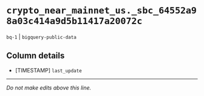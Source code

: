 # `crypto_near_mainnet_us._sbc_64552a98a03c414a9d5b11417a20072c`
`bq-1` | `bigquery-public-data`

## Column details
* [TIMESTAMP] `last_update`

-------------------------------------------------------------------------------
*Do not make edits above this line.*
